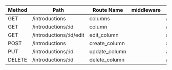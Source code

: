 |Method|Path|Route Name|middleware|Controller.Action|Note|
|--|--|--|--|--|--|
|GET|/introductions|columns||app.controller.subject.list|
|GET|/introductions/:id|column||app.controller.subject.show|
|GET|/introductions/:id/edit|edit_column||app.controller.subject.edit|
|POST|/introductions|create_column||app.controller.subject.create|
|PUT|/introductions/:id|update_column||app.controller.subject.update|
|DELETE|/introductions/:id|delete_column||app.controller.subject.destroy|